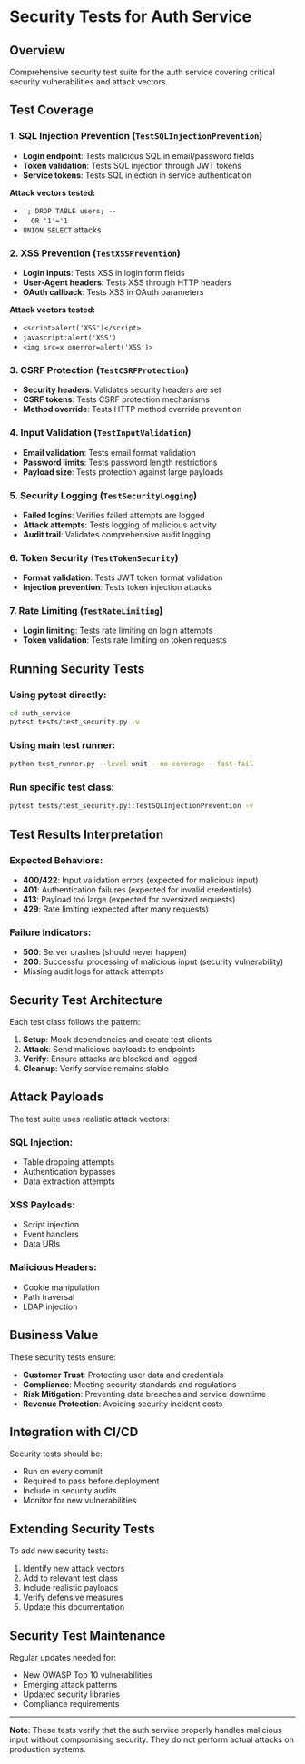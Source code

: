 # Security Tests for Auth Service

## Overview

Comprehensive security test suite for the auth service covering critical security vulnerabilities and attack vectors.

## Test Coverage

### 1. SQL Injection Prevention (`TestSQLInjectionPrevention`)
- **Login endpoint**: Tests malicious SQL in email/password fields
- **Token validation**: Tests SQL injection through JWT tokens  
- **Service tokens**: Tests SQL injection in service authentication

**Attack vectors tested:**
- `'; DROP TABLE users; --`
- `' OR '1'='1`
- `UNION SELECT` attacks

### 2. XSS Prevention (`TestXSSPrevention`)
- **Login inputs**: Tests XSS in login form fields
- **User-Agent headers**: Tests XSS through HTTP headers
- **OAuth callback**: Tests XSS in OAuth parameters

**Attack vectors tested:**
- `<script>alert('XSS')</script>`
- `javascript:alert('XSS')`
- `<img src=x onerror=alert('XSS')>`

### 3. CSRF Protection (`TestCSRFProtection`)
- **Security headers**: Validates security headers are set
- **CSRF tokens**: Tests CSRF protection mechanisms
- **Method override**: Tests HTTP method override prevention

### 4. Input Validation (`TestInputValidation`)
- **Email validation**: Tests email format validation
- **Password limits**: Tests password length restrictions
- **Payload size**: Tests protection against large payloads

### 5. Security Logging (`TestSecurityLogging`)
- **Failed logins**: Verifies failed attempts are logged
- **Attack attempts**: Tests logging of malicious activity
- **Audit trail**: Validates comprehensive audit logging

### 6. Token Security (`TestTokenSecurity`)
- **Format validation**: Tests JWT token format validation
- **Injection prevention**: Tests token injection attacks

### 7. Rate Limiting (`TestRateLimiting`)
- **Login limiting**: Tests rate limiting on login attempts
- **Token validation**: Tests rate limiting on token requests

## Running Security Tests

### Using pytest directly:
```bash
cd auth_service
pytest tests/test_security.py -v
```

### Using main test runner:
```bash
python test_runner.py --level unit --no-coverage --fast-fail
```

### Run specific test class:
```bash
pytest tests/test_security.py::TestSQLInjectionPrevention -v
```

## Test Results Interpretation

### Expected Behaviors:
- **400/422**: Input validation errors (expected for malicious input)
- **401**: Authentication failures (expected for invalid credentials)
- **413**: Payload too large (expected for oversized requests)
- **429**: Rate limiting (expected after many requests)

### Failure Indicators:
- **500**: Server crashes (should never happen)
- **200**: Successful processing of malicious input (security vulnerability)
- Missing audit logs for attack attempts

## Security Test Architecture

Each test class follows the pattern:
1. **Setup**: Mock dependencies and create test clients
2. **Attack**: Send malicious payloads to endpoints
3. **Verify**: Ensure attacks are blocked and logged
4. **Cleanup**: Verify service remains stable

## Attack Payloads

The test suite uses realistic attack vectors:

### SQL Injection:
- Table dropping attempts
- Authentication bypasses
- Data extraction attempts

### XSS Payloads:
- Script injection
- Event handlers
- Data URIs

### Malicious Headers:
- Cookie manipulation
- Path traversal
- LDAP injection

## Business Value

These security tests ensure:
- **Customer Trust**: Protecting user data and credentials
- **Compliance**: Meeting security standards and regulations
- **Risk Mitigation**: Preventing data breaches and service downtime
- **Revenue Protection**: Avoiding security incident costs

## Integration with CI/CD

Security tests should be:
- Run on every commit
- Required to pass before deployment
- Include in security audits
- Monitor for new vulnerabilities

## Extending Security Tests

To add new security tests:
1. Identify new attack vectors
2. Add to relevant test class
3. Include realistic payloads
4. Verify defensive measures
5. Update this documentation

## Security Test Maintenance

Regular updates needed for:
- New OWASP Top 10 vulnerabilities
- Emerging attack patterns
- Updated security libraries
- Compliance requirements

---

**Note**: These tests verify that the auth service properly handles malicious input without compromising security. They do not perform actual attacks on production systems.